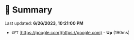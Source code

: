 # 📖 Summary
Last updated: **6/26/2023, 10:21:00 PM**

- `GET` [https://google.com](https://google.com) - **Up** (190ms)
